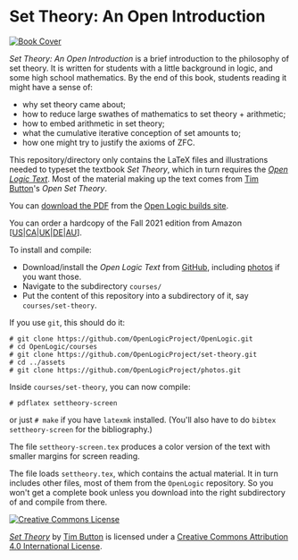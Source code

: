 # Set Theory: An Open Introduction

[![Book Cover](https://st.openlogicproject.org/settheory.png)](https://st.openlogicproject.org/settheory-screen.pdf)

_Set Theory: An Open Introduction_ is a brief introduction to the
philosophy of set theory. It is written for students with a little
background in logic, and some high school mathematics. By the end of
this book, students reading it might have a sense of:

- why set theory came about;
- how to reduce large swathes of mathematics to set theory + arithmetic;
- how to embed arithmetic in set theory;
- what the cumulative iterative conception of set amounts to;
- how one might try to justify the axioms of ZFC.

This repository/directory only contains the LaTeX files and
illustrations needed to typeset the textbook _Set Theory_, which in
turn requires the _[Open Logic
Text](https://github.com/OpenLogicProject/OpenLogic/)_. Most of the
material making up the text comes from [Tim
Button](http://www.nottub.com/)'s _Open Set Theory_.

You can [download the
PDF](https://st.openlogicproject.org/settheory-screen.pdf)
from the [Open Logic builds
site](https://st.openlogicproject.org/).

You can order a hardcopy of the Fall 2021 edition from
Amazon [[US](https://www.amazon.com/dp/B09KN65FFQ)|[CA](https://www.amazon.ca/dp/B09KN65FFQ)|[UK](https://www.amazon.co.uk/dp/B09KN65FFQ)|[DE](https://www.amazon.de/dp/B09KN65FFQ)|[AU](https://www.amazon.com.au/dp/B09KN65FFQ)].


To install and compile:

- Download/install the _Open Logic Text_ from
  [GitHub](https://github.com/OpenLogicProject/OpenLogic/), including
  [photos](https://github.com/OpenLogicProject/photos) if you want those.
- Navigate to the subdirectory `courses/`
- Put the content of this repository into a subdirectory of it, say
  `courses/set-theory`.

If you use `git`, this should do it:
```
# git clone https://github.com/OpenLogicProject/OpenLogic.git
# cd OpenLogic/courses
# git clone https://github.com/OpenLogicProject/set-theory.git
# cd ../assets
# git clone https://github.com/OpenLogicProject/photos.git
```
Inside `courses/set-theory`, you can now compile:
```
# pdflatex settheory-screen
```
or just `# make` if you have `latexmk` installed. (You'll also have to
do `bibtex settheory-screen` for the bibliography.)

The file `settheory-screen.tex` produces a color version of the text
with smaller margins for screen reading.

The file loads `settheory.tex`, which contains the actual material. It
in turn includes other files, most of them from the `OpenLogic`
repository. So you won't get a complete book unless you download into
the right subdirectory of and compile from there.

[![Creative Commons License](https://mirrors.creativecommons.org/presskit/buttons/88x31/png/by.png)](https://creativecommons.org/licenses/by/4.0/) 

_[Set Theory](https://github.com/OpenLogicProject/set-theory/)_ by
[Tim Button](http://nottub.com/) is licensed under a [Creative Commons
Attribution 4.0 International
License](http://creativecommons.org/licenses/by/4.0/).
